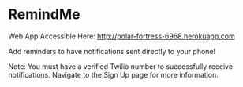 RemindMe
==========

Web App Accessible Here: http://polar-fortress-6968.herokuapp.com

Add reminders to have notifications sent directly to your phone!

Note: You must have a verified Twilio number to successfully receive notifications. Navigate to the Sign Up page for more information.
